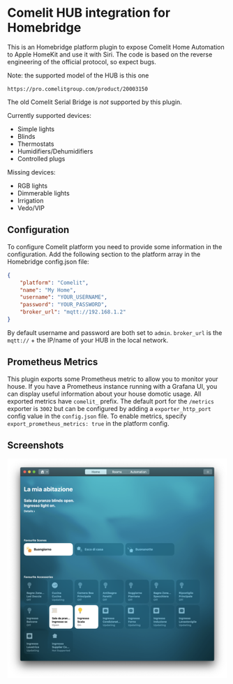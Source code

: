 # Comelit HUB integration for Homebridge

This is an Homebridge platform plugin to expose Comelit Home Automation to Apple HomeKit and use it with Siri.
The code is based on the reverse engineering of the official protocol, so expect bugs.

Note: the supported model of the HUB is this one 
    
    https://pro.comelitgroup.com/product/20003150

The old Comelit Serial Bridge is _not_ supported by this plugin.

Currently supported devices:

- Simple lights
- Blinds
- Thermostats
- Humidifiers/Dehumidifiers
- Controlled plugs

Missing devices:

- RGB lights
- Dimmerable lights
- Irrigation
- Vedo/VIP

## Configuration

To configure Comelit platform you need to provide some information in the configuration.
Add the following section to the platform array in the Homebridge config.json file:

```json
{
    "platform": "Comelit",
    "name": "My Home",
    "username": "YOUR_USERNAME",
    "password": "YOUR_PASSWORD",
    "broker_url": "mqtt://192.168.1.2"
}
```

By default username and password are both set to `admin`.
`broker_url` is the `mqtt://` + the IP/name of your HUB in the local network.

## Prometheus Metrics
This plugin exports some Prometheus metric to allow you to monitor your house. If you have a Prometheus instance running
with a Grafana UI, you can display useful information about your house domotic usage. All exported metrics have `comelit_` prefix.
The default port for the `/metrics` exporter is `3002` but can be configured by adding a `exporter_http_port` config value in 
the `config.json` file.
To enable metrics, specify `export_prometheus_metrics: true` in the platform config. 

## Screenshots
![Home application screenshot](https://github.com/madchicken/homebridge-comelit-hub/raw/master/images/home.png)
